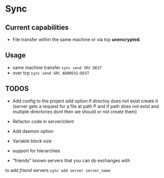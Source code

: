 # Sync

## Current capabilities

- File transfer within the same machine or via tcp **unencrypted**.

## Usage

- same machine transfer ```sync send SRC DEST```
- over tcp  ``sync send SRC ADDRESS:DEST``

## TODOS

- Add config to the project 
    add option if directoy does not exist create it (server gets a request for a file at path P and if path does not exist and multiple directories dont then we should or not create them)
- Refactor code in server/client
- Add daemon option
- Variable block size
- support for hierarchies

- "friends" known servers that you can do exchanges with

 to add *friend* servers  `` sync add server server_name ``    